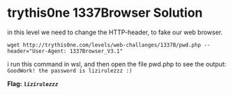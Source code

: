 # trythis0ne 1337Browser Solution

in this level we need to change the HTTP-header, to fake our web browser.
```
wget http://trythis0ne.com/levels/web-challanges/1337B/pwd.php --header="User-Agent: 1337Browser_V3.1"
```
i run this command in wsl, and then open the file pwd.php to see the output:
`GoodWork! the password is lizirulezzz :)`


**Flag:** ***`lizirulezzz`***
